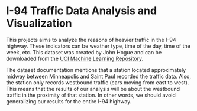 # I-94 Traffic Data Analysis and Visualization
 This projects aims to analyze the reasons of heavier traffic in the I-94 highway. These indicators can be weather type, time of the day, time of the week, etc. This dataset was created by John Hogue and can be downloaded from the [UCI Machine Learning Repository](https://archive.ics.uci.edu/ml/datasets/Metro+Interstate+Traffic+Volume).

The dataset documentation mentions that a station located approximately midway between Minneapolis and Saint Paul recorded the traffic data. Also, the station only records westbound traffic (cars moving from east to west). This means that the results of our analysis will be about the westbound traffic in the proximity of that station. In other words, we should avoid generalizing our results for the entire I-94 highway.
